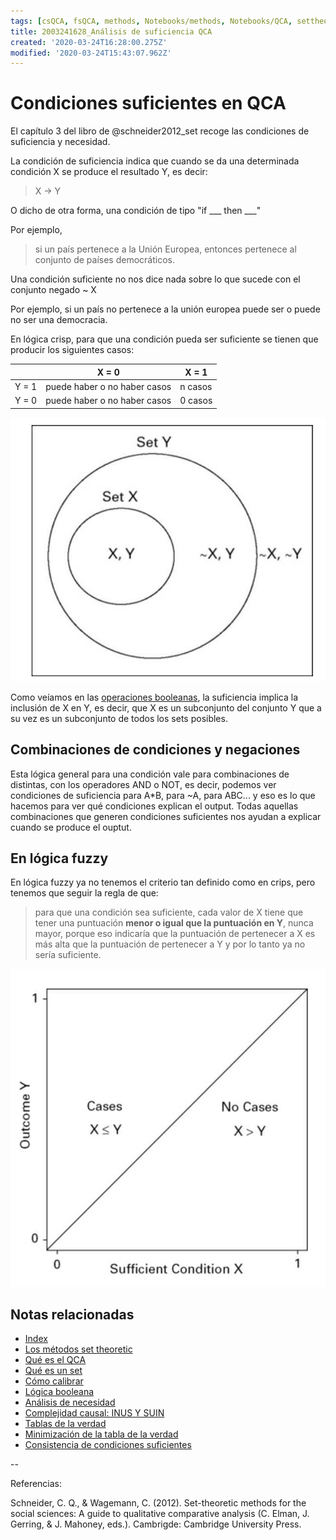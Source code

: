 ```yaml
---
tags: [csQCA, fsQCA, methods, Notebooks/methods, Notebooks/QCA, settheoretic, sufficiency]
title: 2003241628_Análisis de suficiencia QCA
created: '2020-03-24T16:28:00.275Z'
modified: '2020-03-24T15:43:07.962Z'
---
```


# Condiciones suficientes en QCA

El capítulo 3 del libro de @schneider2012_set recoge las condiciones de suficiencia y necesidad.

La condición de suficiencia indica que cuando se da una determinada condición X se produce el resultado Y, es decir:

> X → Y

O dicho de otra forma, una condición de tipo "if ___ then ___"

Por ejemplo, 

> si un país pertenece a la Unión Europea, entonces pertenece al conjunto de países democráticos.

Una condición suficiente no nos dice nada sobre lo que sucede con el conjunto negado ~ X

Por ejemplo, si un país no pertenece a la unión europea puede ser o puede no ser una democracia.

En lógica crisp, para que una condición pueda ser suficiente se tienen que producir los siguientes casos:

|       | X = 0                        |  X =  1 |
|-------|------------------------------|---------|
|Y = 1  | puede haber o no haber casos | n casos |
|Y = 0  | puede haber o no haber casos | 0 casos |

![sufficiency](./2003241628_suficiency.jpg)

Como veíamos en las [operaciones booleanas](2003231138_operaciones_boleanas.md), la suficiencia implica la inclusión de X en Y, es decir, que X es un subconjunto del conjunto Y que a su vez es un subconjunto de todos los sets posibles.

## Combinaciones de condiciones y negaciones

Esta lógica general para una condición vale para combinaciones de distintas, con los operadores AND o NOT, es decir, podemos ver condiciones de suficiencia para A*B, para ~A, para ABC... y eso es lo que hacemos para ver qué condiciones explican el output. Todas aquellas combinaciones que generen condiciones suficientes nos ayudan a explicar cuando se produce el ouptut.

## En lógica fuzzy

En lógica fuzzy ya no tenemos el criterio tan definido como en crips, pero tenemos que seguir la regla de que:

> para que una condición sea suficiente, cada valor de X tiene que tener una puntuación **menor o igual que la puntuación en Y**, nunca mayor, porque eso indicaría que la puntuación de pertenecer a X es más alta que la puntuación de pertenecer a Y y por lo tanto ya no sería suficiente.

![suficiencyfuzzy](./2003241628_suficiency_fuzzy.jpg)

## Notas relacionadas

- [Index](_2003101705_index.md)
- [Los métodos set theoretic](2003212003_set_theoretic_methods.md)
- [Qué es el QCA](2003212024_qca_descripcion.md)
- [Qué es un set](2003221713_setdefinition_qca.md)
- [Cómo calibrar](2003221733_calibracion_sets.md)
- [Lógica booleana](2003231138_operaciones_boleanas.md)
- [Análisis de necesidad](2003241901_condicionnecesidadqca.md)
- [Complejidad causal: INUS Y SUIN](2003250705_causalcomplexity.md)
- [Tablas de la verdad](2003260827_qca_tabladelaverdad.md)
- [Minimización de la tabla de la verdad](2003261610_minimizacion_tabladelaverdad.md)
- [Consistencia de condiciones suficientes](2003280813_consistencia_qca.md)

--

Referencias:

Schneider, C. Q., & Wagemann, C. (2012). Set-theoretic methods for the social sciences: A guide to qualitative comparative analysis (C. Elman, J. Gerring, & J. Mahoney, eds.). Cambrigde: Cambridge University Press.

